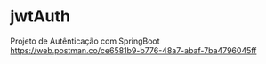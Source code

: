 # jwtAuth
Projeto de Autênticação com SpringBoot
https://web.postman.co/ce6581b9-b776-48a7-abaf-7ba4796045ff
